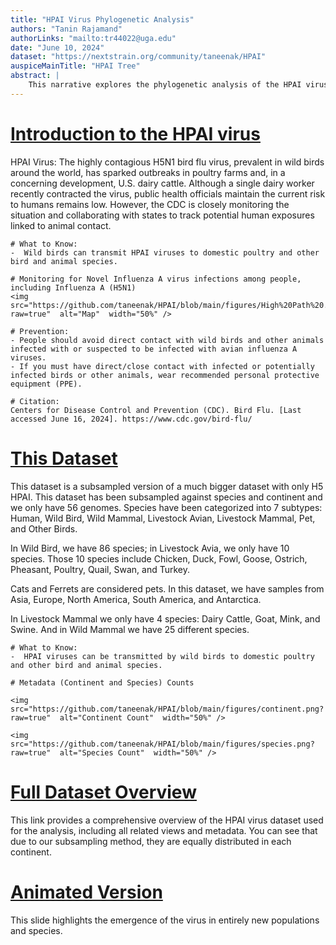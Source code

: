```yaml
---
title: "HPAI Virus Phylogenetic Analysis"
authors: "Tanin Rajamand"
authorLinks: "mailto:tr44022@uga.edu"
date: "June 10, 2024"
dataset: "https://nextstrain.org/community/taneenak/HPAI"
auspiceMainTitle: "HPAI Tree"
abstract: |
    This narrative explores the phylogenetic analysis of the HPAI virus using Nextstrain. It includes slides on the tree and entropy analysis.
---
```


# [Introduction to the HPAI virus](https://nextstrain.org/community/taneenak/HPAI)

HPAI Virus:
The highly contagious H5N1 bird flu virus, prevalent in wild birds around the world, has sparked outbreaks in poultry farms and, in a concerning development,  U.S. dairy cattle.  Although a single dairy worker recently contracted the virus, public health officials maintain the current risk to humans remains low. However, the CDC is closely monitoring the situation and collaborating with states to track potential human exposures linked to animal contact.

```auspiceMainDisplayMarkdown
# What to Know:
-  Wild birds can transmit HPAI viruses to domestic poultry and other bird and animal species.

# Monitoring for Novel Influenza A virus infections among people, including Influenza A (H5N1)
<img  src="https://github.com/taneenak/HPAI/blob/main/figures/High%20Path%20.png?raw=true"  alt="Map"  width="50%" />

# Prevention:
- People should avoid direct contact with wild birds and other animals infected with or suspected to be infected with avian influenza A viruses.
- If you must have direct/close contact with infected or potentially infected birds or other animals, wear recommended personal protective equipment (PPE).

# Citation:
Centers for Disease Control and Prevention (CDC). Bird Flu. [Last accessed June 16, 2024]. https://www.cdc.gov/bird-flu/
```


# [This Dataset](https://nextstrain.org/community/taneenak/HPAI)

This dataset is a subsampled version of a much bigger dataset with only H5 HPAI. This dataset has been subsampled against species and continent and we only have 56 genomes. Species have been categorized into 7 subtypes: Human, Wild Bird, Wild Mammal, Livestock Avian, Livestock Mammal, Pet, and Other Birds. 

In Wild Bird, we have 86 species; in Livestock Avia, we only have 10 species. Those 10 species include Chicken, Duck, Fowl, Goose, Ostrich, Pheasant, Poultry, Quail, Swan, and Turkey. 


Cats and Ferrets are considered pets. 
In this dataset, we have samples from Asia, Europe, North America, South America, and Antarctica. 

In Livestock Mammal we only have 4 species: Dairy Cattle, Goat, Mink, and Swine. And in Wild Mammal we have 25 different species. 

```auspiceMainDisplayMarkdown
# What to Know:
-  HPAI viruses can be transmitted by wild birds to domestic poultry and other bird and animal species.

# Metadata (Continent and Species) Counts

<img  src="https://github.com/taneenak/HPAI/blob/main/figures/continent.png?raw=true"  alt="Continent Count"  width="50%" />

<img  src="https://github.com/taneenak/HPAI/blob/main/figures/species.png?raw=true"  alt="Species Count"  width="50%" />

```


# [Full Dataset Overview](https://nextstrain.org/community/taneenak/HPAI?c=species&d=tree,map&p=grid)

This link provides a comprehensive overview of the HPAI virus dataset used for the analysis, including all related views and metadata.
You can see that due to our subsampling method, they are equally distributed in each continent. 


# [Animated Version](https://nextstrain.org/community/taneenak/HPAI?animate=2010-07-05,2024-04-05,1,1,15000&c=species&d=tree,map&p=grid)
This slide highlights the emergence of the virus in entirely new populations and species. 

